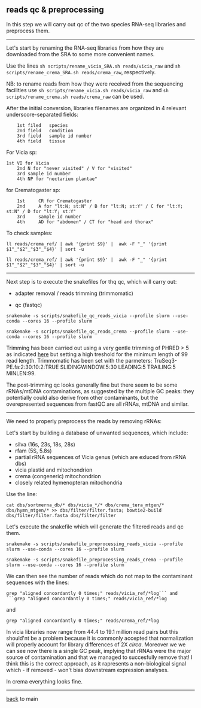 ## reads qc & preprocessing

In this step we will carry out qc of the two species RNA-seq libraries and preprocess them.

---

Let's start by renaming the RNA-seq libraries from how they are downloaded from the SRA to some more convenient names.

Use the lines ```sh scripts/rename_vicia_SRA.sh reads/vicia_raw``` and ```sh scripts/rename_crema_SRA.sh reads/crema_raw```, respectively.

NB: to rename reads from how they were received from the sequencing facilities use ```sh scripts/rename_vicia.sh reads/vicia_raw``` and ```sh scripts/rename_crema.sh reads/crema_raw``` can be used.

After the initial conversion, libraries filenames are organized in 4 relevant underscore-separated fields:

        1st filed	species
        2nd field	condition
        3rd field	sample id number
        4th field	tissue

For Vicia sp:

	1st	VI for Vicia
        2nd	N for "never visited" / V for "visited"
        3rd	sample id number
        4th	NP for "nectarium plantae"

for Crematogaster sp:

        1st     CR for Crematogaster
        2nd     A for "lt:N; st:N" / B for "lt:N; st:Y" / C for "lt:Y; st:N" / D for "lt:Y; st:Y"
        3rd     sample id number
        4th     AD for "abdomen" / CT for "head and thorax"

To check samples:

```ll reads/crema_ref/ | awk '{print $9}' |  awk -F "_" '{print $1"_"$2"_"$3"_"$4}' | sort -u ```

```ll reads/crema_ref/ | awk '{print $9}' |  awk -F "_" '{print $1"_"$2"_"$3"_"$4}' | sort -u ```

---

Next step is to execute the snakefiles for thq qc, which will carry out:

- adapter removal / reads trimming (trimmomatic)

- qc (fastqc)

```snakemake -s scripts/snakefile_qc_reads_vicia --profile slurm --use-conda --cores 16 --profile slurm```

```snakemake -s scripts/snakefile_qc_reads_crema --profile slurm --use-conda --cores 16 --profile slurm```

Trimming has been carried out using a very gentle trimming of PHRED > 5 as indicated [here](https://doi.org/10.3389/fgene.2014.00013) but
setting a high treshold for the minimum length of 99 read length. Trimmomatic has been set with the parmeters:
TruSeq3-PE.fa:2:30:10:2:TRUE SLIDINGWINDOW:5:30 LEADING:5 TRAILING:5 MINLEN:99.

The post-trimming qc looks generally fine but there seem to be some rRNAs/mtDNA contaminations, as suggested by the multiple GC peaks:
they potentially could also derive from other contaminants, but the overepresented sequences from fastQC are all rRNAs, mtDNA and similar.

---

We need to properly preprocess the reads by removing rRNAs:

Let's start by building a database of unwanted sequences, which include:

- silva (16s, 23s, 18s, 28s)
- rfam (5S, 5.8s)
- partial rRNA sequences of Vicia genus (which are exluced from rRNA dbs)
- vicia plastid and mitochondrion
- crema (congeneric) mitochondrion
- closely related hymenopteran mitochondria

Use the line:

``` 
cat dbs/sortmerna_db/* dbs/vicia_*/* dbs/crema_tera_mtgen/* dbs/hymn_mtgen/* >> dbs/filter/filter.fasta; bowtie2-build dbs/filter/filter.fasta dbs/filter/filter
```

Let's execute the snakefile which will generate the filtered reads and qc them. 

```
snakemake -s scripts/snakefile_preprocessing_reads_vicia --profile slurm --use-conda --cores 16 --profile slurm
```

```
snakemake -s scripts/snakefile_preprocessing_reads_crema --profile slurm --use-conda --cores 16 --profile slurm
```

We can then see the number of reads which do not map to the contaminant sequences with the lines:

```
grep "aligned concordantly 0 times;" reads/vicia_ref/*log``` and ```grep "aligned concordantly 0 times;" reads/vicia_ref/*log
```

and

```
grep "aligned concordantly 0 times;" reads/crema_ref/*log
```

In vicia libraries now range from 44.4 to 19.1 million read pairs but this should'nt be a problem because it is commonly accepted that normalization will
properly account for library differences of 2X _circa_.
Moreover we we can see now there is a single GC peak, implying that rRNAs were the major source of contamination and that we managed to succesfully remove that!
I think this is the correct approach, as it rapresents a non-biological signal which - if removed - won't bias downstream expression analyses.

In crema everything looks fine.

---

[back](https://github.com/for-giobbe/PAINT) to main
